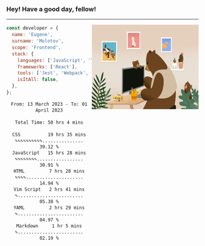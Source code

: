 ### Hey! Have a good day, fellow!
---
<img align='right' alt='GIF' vertical-align='center' src='./src/giphy.gif' width='280px' height='222px'/>

```javascript
const developer = {
  name: 'Eugene',
  surname: 'Molotov',
  scope: 'Frontend',
  stack: {
    languages: ['JavaScript', 'TypeScript'],
    frameworks: ['React'],
    tools: ['Jest', 'Webpack', 'Sass'],
    isItAll: false,
  },
};
```

<div align="center">
<!--START_SECTION:waka-->

```text
From: 13 March 2023 - To: 01 April 2023

Total Time: 50 hrs 4 mins

CSS          19 hrs 35 mins  ✎✎✎✎✎✎✎✎✎✎...............   39.12 %
JavaScript   15 hrs 28 mins  ✎✎✎✎✎✎✎✎.................   30.91 %
HTML         7 hrs 28 mins   ✎✎✎✎.....................   14.94 %
Vim Script   2 hrs 41 mins   ✎........................   05.38 %
YAML         2 hrs 29 mins   ✎........................   04.97 %
Markdown     1 hr 5 mins     ✎........................   02.19 %
```

<!--END_SECTION:waka-->

